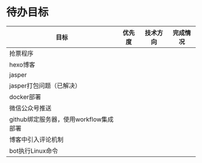 
# 待办目标
| 目标                         | 优先度 | 技术方向 | 完成情况 |
|----------------------------|-----|------|------|
| 抢票程序                       |     |      |      |
| hexo博客                     |     |      |      |
| jasper                     |     |      |      |
| jasper打包问题（已解决）            |     |      |      |
| docker部署                   |     |      |      |
| 微信公众号推送                    |     |      |      |
| github绑定服务器，使用workflow集成部署 |     |      |      |
| 博客中引入评论机制                  |     |      |      |
| bot执行Linux命令                  |     |      |      |
